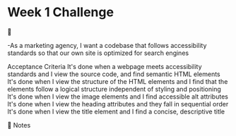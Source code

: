 # Week 1 Challenge

📖 

-As a marketing agency, I want a codebase that follows accessibility standards so that our own site is optimized for search engines

Acceptance Criteria
It's done when a webpage meets accessibility standards and I view the source code, and find semantic HTML elements
It's done when I view the structure of the HTML elements and I find that the elements follow a logical structure independent of styling and positioning
It's done when I view the image elements and I find accessible alt attributes
It's done when I view the heading attributes and they fall in sequential order
It's done when I view the title element and I find a concise, descriptive title


📝 Notes


